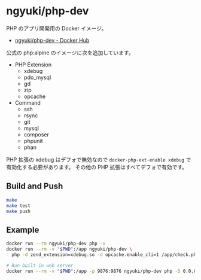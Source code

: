 # ngyuki/php-dev

PHP のアプリ開発用の Docker イメージ。

- [ngyuki/php-dev - Docker Hub](https://hub.docker.com/r/ngyuki/php-dev/ "ngyuki/php-dev - Docker Hub")

公式の php:alpine のイメージに次を追加しています。

- PHP Extension
    - xdebug
    - pdo_mysql
    - gd
    - zip
    - opcache
- Command
    - ssh
    - rsync
    - git
    - mysql
    - composer
    - phpunit
    - phan

PHP 拡張の xdebug はデフォで無効なので `docker-php-ext-enable xdebug` で有効化する必要があります。
その他の PHP 拡張はすべてデフォで有効です。

## Build and Push

```sh
make
make test
make push
```

## Example

```sh
docker run --rm ngyuki/php-dev php -v
docker run --rm -v "$PWD":/app ngyuki/php-dev \
  php -d zend_extension=xdebug.so -d opcache.enable_cli=1 /app/check.php

# Run built-in web server
docker run --rm -v "$PWD":/app -p 9876:9876 ngyuki/php-dev php -S 0.0.0.0:9876 -t /app/public/
```
